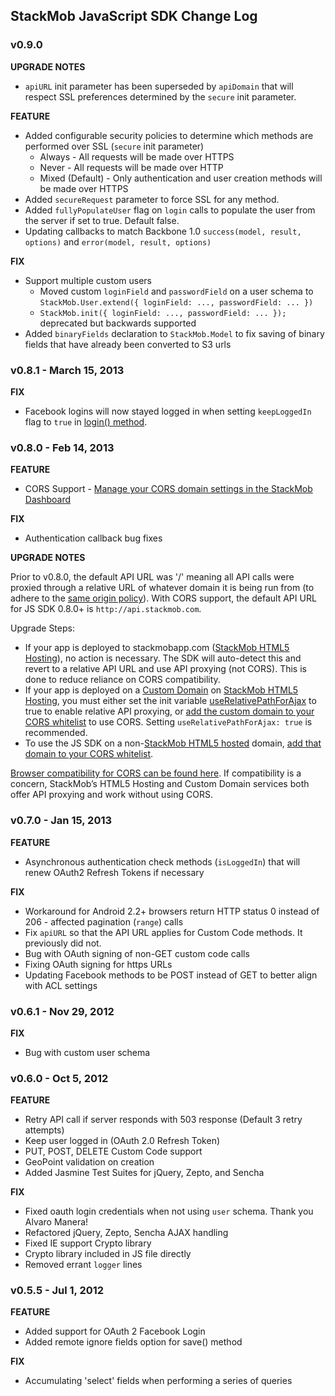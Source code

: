 ## StackMob JavaScript SDK Change Log

### v0.9.0

**UPGRADE NOTES**

* `apiURL` init parameter has been superseded by `apiDomain` that will respect SSL preferences determined by the `secure` init parameter.

**FEATURE**

* Added configurable security policies to determine which methods are performed over SSL (`secure` init parameter)
  * Always - All requests will be made over HTTPS
  * Never - All requests will be made over HTTP
  * Mixed (Default) - Only authentication and user creation methods will be made over HTTPS
* Added `secureRequest` parameter to force SSL for any method.
* Added `fullyPopulateUser` flag on `login` calls to populate the user from the server if set to true. Default false.
* Updating callbacks to match Backbone 1.0 `success(model, result, options)` and `error(model, result, options)`


**FIX**

* Support multiple custom users
  * Moved custom `loginField` and `passwordField` on a user schema to `StackMob.User.extend({ loginField: ..., passwordField: ... })`
  * `StackMob.init({ loginField: ..., passwordField: ... });` deprecated but backwards supported
* Added `binaryFields` declaration to `StackMob.Model` to fix saving of binary fields that have already been converted to S3 urls

### v0.8.1 - March 15, 2013

**FIX**

* Facebook logins will now stayed logged in when setting `keepLoggedIn` flag to `true` in [login() method](https://developer.stackmob.com/sdks/js/api#a-login).

### v0.8.0 - Feb 14, 2013

**FEATURE**

* CORS Support - [Manage your CORS domain settings in the StackMob Dashboard](https://dashboard.stackmob.com/module/api/settings)

**FIX**

* Authentication callback bug fixes

**UPGRADE NOTES**

Prior to v0.8.0, the default API URL was '/' meaning all API calls were proxied through a relative URL of whatever domain it is being run from (to adhere to the [same origin policy](https://developer.mozilla.org/en-US/docs/JavaScript/Same_origin_policy_for_JavaScript)). 
With CORS support, the default API URL for JS SDK 0.8.0+ is `http://api.stackmob.com`.

Upgrade Steps:

* If your app is deployed to stackmobapp.com ([StackMob HTML5 Hosting](https://marketplace.stackmob.com/module/html5)), no action is necessary. The SDK will auto-detect this and revert 
to a relative API URL and use API proxying (not CORS). This is done to reduce reliance on CORS compatibility.
* If your app is deployed on a 
[Custom Domain](https://marketplace.stackmob.com/module/customdomains) on [StackMob HTML5 Hosting](https://marketplace.stackmob.com/module/html5), you must either 
set the init variable [useRelativePathForAjax](http://developer.stackmob.com/sdks/js/api#a-init) to true to enable relative API proxying, or 
[add the custom domain to your CORS whitelist](https://dashboard.stackmob.com/module/cors/settings) to use CORS.  Setting `useRelativePathForAjax: true` is recommended.
* To use the JS SDK on a non-[StackMob HTML5 hosted](https://marketplace.stackmob.com/module/html5) domain, [add that domain to your CORS whitelist](https://dashboard.stackmob.com/module/cors/settings).

[Browser compatibility for CORS can be found here](http://caniuse.com/#feat=cors).  If compatibility is a concern,
StackMob’s HTML5 Hosting and Custom Domain services both offer API proxying and work without using CORS.

### v0.7.0 - Jan 15, 2013

**FEATURE**

* Asynchronous authentication check methods (`isLoggedIn`) that will renew OAuth2 Refresh Tokens if necessary

**FIX**

* Workaround for Android 2.2+ browsers return HTTP status 0 instead of 206 - affected pagination (`range`) calls
* Fix `apiURL` so that the API URL applies for Custom Code methods. It previously did not.
* Bug with OAuth signing of non-GET custom code calls
* Fixing OAuth signing for https URLs
* Updating Facebook methods to be POST instead of GET to better align with ACL settings

### v0.6.1 - Nov 29, 2012

**FIX**

* Bug with custom user schema

### v0.6.0 - Oct 5, 2012

**FEATURE**

* Retry API call if server responds with 503 response (Default 3 retry attempts)
* Keep user logged in (OAuth 2.0 Refresh Token)
* PUT, POST, DELETE Custom Code support
* GeoPoint validation on creation
* Added Jasmine Test Suites for jQuery, Zepto, and Sencha

**FIX**

* Fixed oauth login credentials when not using `user` schema. Thank you Alvaro Manera!
* Refactored jQuery, Zepto, Sencha AJAX handling
* Fixed IE support Crypto library
* Crypto library included in JS file directly
* Removed errant `logger` lines


### v0.5.5 - Jul 1, 2012

**FEATURE** 

* Added support for OAuth 2 Facebook Login
* Added remote ignore fields option for save() method

**FIX** 

* Accumulating 'select' fields when performing a series of queries


